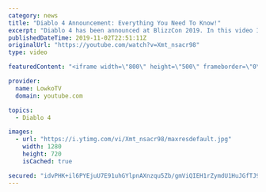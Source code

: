 ```yaml
---
category: news
title: "Diablo 4 Announcement: Everything You Need To Know!"
excerpt: "Diablo 4 has been announced at BlizzCon 2019. In this video I go over everything you need to know about this upcoming Blizzard Entertainment game."
publishedDateTime: 2019-11-02T22:51:11Z
originalUrl: "https://youtube.com/watch?v=Xmt_nsacr98"
type: video

featuredContent: "<iframe width=\"800\" height=\"500\" frameborder=\"0\" src=\"https://www.youtube.com/embed/Xmt_nsacr98\" allow=\"accelerometer; autoplay; encrypted-media; gyroscope; picture-in-picture\" allowfullscreen></iframe>"

provider:
  name: LowkoTV
  domain: youtube.com

topics:
  - Diablo 4

images:
  - url: "https://i.ytimg.com/vi/Xmt_nsacr98/maxresdefault.jpg"
    width: 1280
    height: 720
    isCached: true

secured: "idvPHK+il6PYEjuU7E91uhGYlpnAXnzqu5Zb/gmViQIEH1rZymdU1HuJGfTJ9NDMH7mvMCdB8yEtlqtvBHAe04jVC2CIsfRTwzeDle0ZVZONNDAOj1XkCpoUqpyAQp35AhdwO6SKYkJFjiBChGvYcPR+BA1vl7aEL95d5YB5zO1ZNlCEAyltaG6rB09fYJZOpPNB6ukx2xvbV/gGeVSaFSuzKxvaUYlQozJotz+eeygd11Lt3oBx/ikasy3bD5EEstQK4DohrY6C3bwYhCPUEbZuYZascpSklBMxWSziCsBdgiiD4lDCy+2qYVVhmH0x6KweDW7XpHNnLczC6Xj2uTxR+DvHEFc3XhZVTOCuSWejbCEwd8WS0dlBKG2HsOyuhl6lWlrJtwMxABqXZhPRxEAJpTduZGCP/Xs8Qkbyy1K6ZKOncwX5c6N3guWkhSJs;W3JueQY9tufn6rKnbyhm/Q=="
---
```


